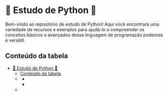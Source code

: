 # 🐍 Estudo de Python 🚀

Bem-vindo ao repositório de estudo de Python!
Aqui você encontrará uma variedade de recursos e exemplos para ajudá-lo a compreender os conceitos básicos e avançados dessa linguagem de programação poderosa e versátil.

## Conteúdo da tabela

- [🐍 Estudo de Python 🚀](#-estudo-de-python-)
  - [Conteúdo da tabela](#conteúdo-da-tabela)
  - [](#)
    - [](#-1)
    - [](#-2)
  - [](#-3)


##

###

###

##













